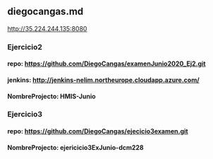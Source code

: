 ## diegocangas.md

http://35.224.244.135:8080

### Ejercicio2
#### repo: https://github.com/DiegoCangas/examenJunio2020_Ej2.git
#### jenkins: http://jenkins-nelim.northeurope.cloudapp.azure.com/
#### NombreProjecto: HMIS-Junio

### Ejercicio3
#### repo: https://github.com/DiegoCangas/ejecicio3examen.git
#### NombreProjecto: ejericicio3ExJunio-dcm228
